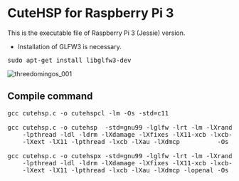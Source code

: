 # CuteHSP for Raspberry Pi 3

This is the executable file of Raspberry Pi 3 (Jessie) version.

* Installation of GLFW3 is necessary.

<pre>
sudo apt-get install libglfw3-dev
</pre>

![threedomingos_001](https://user-images.githubusercontent.com/24917310/27260537-8510170c-5469-11e7-8dbd-9ada087ccb99.png)

## Compile command
<pre>
gcc cutehsp.c -o cutehspcl -lm -Os -std=c11

gcc cutehsp.c -o cutehsp  -std=gnu99 -lglfw -lrt -lm -lXrandr -lXrender -lXi -lGL -lm
    -lpthread -ldl -ldrm -lXdamage -lXfixes -lX11-xcb -lxcb-glx -lxcb-dri2 -lXxf86vm
    -lXext -lX11 -lpthread -lxcb -lXau -lXdmcp          -Os

gcc cutehsp.c -o cutehspx -std=gnu99 -lglfw -lrt -lm -lXrandr -lXrender -lXi -lGL -lm
    -lpthread -ldl -ldrm -lXdamage -lXfixes -lX11-xcb -lxcb-glx -lxcb-dri2 -lXxf86vm
    -lXext -lX11 -lpthread -lxcb -lXau -lXdmcp -lopenal -Os
</pre>

